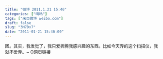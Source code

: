 ```yaml
---
title: "微博 2011.1.21 15:46"
categories: ["嘀咕"]
tags: ["来自微博 weibo.com"]
draft: false
slug: "3M7Dx7"
date: "2011-01-21 15:46:00"
---
```


<p>困。其实，我发觉了，我只爱折腾我感兴趣的东西。比如今天弄的这个扫描仪，我就不爱弄。~ O网页链接 ​​​​</p>
